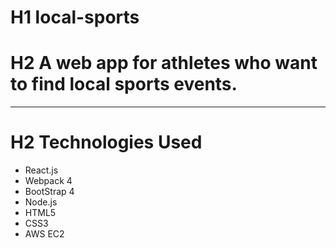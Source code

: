 # H1 local-sports
# H2 A web app for athletes who want to find local sports events.
------------------------------------------------------------------------------------------------------------------------------
# H2 Technologies Used
* React.js
* Webpack 4
* BootStrap 4
* Node.js
* HTML5
* CSS3
* AWS EC2
